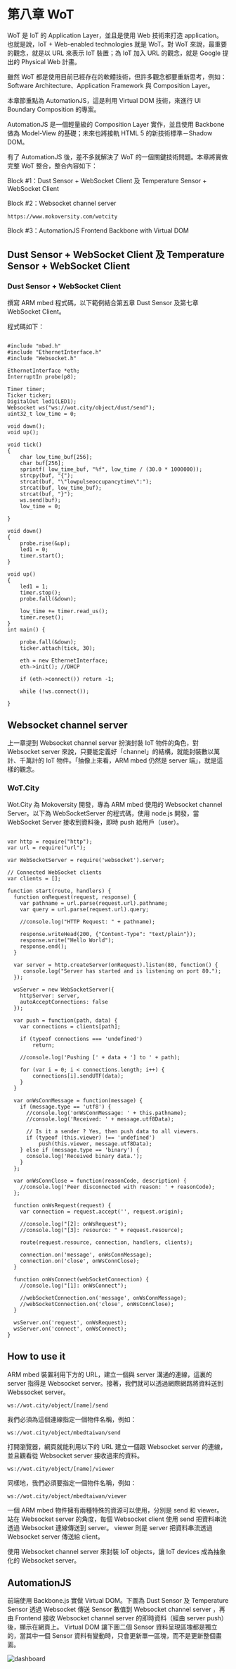 # 第八章 WoT

WoT 是 IoT 的 Application Layer，並且是使用 Web 技術來打造 application。也就是說，IoT + Web-enabled technologies 就是 WoT。對 WoT 來說，最重要的觀念，就是以 URL 來表示 IoT 裝置；為 IoT 加入 URL 的觀念，就是 Google 提出的 Physical Web 計畫。

雖然 WoT 都是使用目前已經存在的軟體技術，但許多觀念都要重新思考，例如：Software Architecture、Application Framework 與 Composition Layer。

本章節重點為 AutomationJS，這是利用 Virtual DOM 技術，來進行 UI Boundary Composition 的專案。

AutomationJS 是一個輕量級的 Composition Layer 實作，並且使用 Backbone 做為 Model-View 的基礎；未來也將接軌 HTML 5 的新技術標準－Shadow DOM。

有了 AutomationJS 後，差不多就解決了 WoT 的一個關鍵技術問題。本章將實做完整 WoT 整合，整合內容如下：

Block #1：Dust Sensor + WebSocket Client 及 Temperature Sensor + WebSocket Client

Block #2：Websocket channel server
```
https://www.mokoversity.com/wotcity
```

Block #3：AutomationJS
Frontend
Backbone with Virtual DOM

## Dust Sensor + WebSocket Client 及 Temperature Sensor + WebSocket Client

### Dust Sensor + WebSocket Client

撰寫 ARM mbed 程式碼，以下範例結合第五章 Dust Sensor 及第七章 WebSocket Client。

程式碼如下：

```

#include "mbed.h"
#include "EthernetInterface.h"
#include "Websocket.h"

EthernetInterface *eth;
InterruptIn probe(p8);

Timer timer;
Ticker ticker;
DigitalOut led1(LED1);
Websocket ws("ws://wot.city/object/dust/send");
uint32_t low_time = 0;

void down();
void up();

void tick()
{
    char low_time_buf[256];
    char buf[256];   
    sprintf( low_time_buf, "%f", low_time / (30.0 * 1000000));
    strcpy(buf, "{"); 
    strcat(buf, "\"lowpulseoccupancytime\":");
    strcat(buf, low_time_buf);
    strcat(buf, "}");
    ws.send(buf);
    low_time = 0;
   
}
 
void down()
{
    probe.rise(&up);
    led1 = 0;
    timer.start();
}

void up()
{
    led1 = 1;
    timer.stop();
    probe.fall(&down);
    
    low_time += timer.read_us();
    timer.reset();
}
int main() {
   
    probe.fall(&down);
    ticker.attach(tick, 30);

    eth = new EthernetInterface;
    eth->init(); //DHCP

    if (eth->connect()) return -1;
        
    while (!ws.connect());
    
}
```
## Websocket channel server

上一章提到 Websocket channel server 扮演封裝 IoT 物件的角色，對 Websocket server 來說，只要能定義好「channel」的結構，就能封裝數以萬計、千萬計的 IoT 物件。「抽像上來看，ARM mbed 仍然是 server 端」，就是這樣的觀念。

### WoT.City

Wot.City 為 Mokoversity 開發，專為 ARM mbed 使用的 Websocket channel Server。以下為 WebSocketServer 的程式碼，使用 node.js 開發，當 WebSocket Server 接收到資料後，即時 push 給用戶（user）。
```

var http = require("http");
var url = require("url");

var WebSocketServer = require('websocket').server;

// Connected WebSocket clients
var clients = [];

function start(route, handlers) {
  function onRequest(request, response) {
    var pathname = url.parse(request.url).pathname;
    var query = url.parse(request.url).query;

    //console.log("HTTP Request: " + pathname);

    response.writeHead(200, {"Content-Type": "text/plain"});
    response.write("Hello World");
    response.end();
  }

  var server = http.createServer(onRequest).listen(80, function() {
     console.log("Server has started and is listening on port 80.");
  });

  wsServer = new WebSocketServer({
    httpServer: server,
    autoAcceptConnections: false
  });

  var push = function(path, data) {
    var connections = clients[path];

    if (typeof connections === 'undefined')
        return;

    //console.log('Pushing [' + data + '] to ' + path);

    for (var i = 0; i < connections.length; i++) {
        connections[i].sendUTF(data);
    }
  }

  var onWsConnMessage = function(message) {
    if (message.type == 'utf8') {
      //console.log('onWsConnMessage: ' + this.pathname);
      //console.log('Received: ' + message.utf8Data);

      // Is it a sender ? Yes, then push data to all viewers.
      if (typeof (this.viewer) !== 'undefined')
          push(this.viewer, message.utf8Data);
    } else if (message.type == 'binary') {
      console.log('Received binary data.');
    }
  };

  var onWsConnClose = function(reasonCode, description) {
    //console.log('Peer disconnected with reason: ' + reasonCode);
  };

  function onWsRequest(request) {
    var connection = request.accept('', request.origin);

    //console.log("[2]: onWsRequest");
    //console.log("[3]: resource: " + request.resource);

    route(request.resource, connection, handlers, clients);

    connection.on('message', onWsConnMessage);
    connection.on('close', onWsConnClose);
  }

  function onWsConnect(webSocketConnection) {
    //console.log("[1]: onWsConnect");

    //webSocketConnection.on('message', onWsConnMessage);
    //webSocketConnection.on('close', onWsConnClose);
  }

  wsServer.on('request', onWsRequest);
  wsServer.on('connect', onWsConnect);
}
```

## How to use it

ARM mbed 裝置利用下方的 URL，建立一個與 server 溝通的連線，這裏的 server 指得是 Websocket server。接著，我們就可以透過網際網路將資料送到 Webssocket server。

```
ws://wot.city/object/[name]/send
```

我們必須為這個連線指定一個物件名稱，例如：

```
ws://wot.city/object/mbedtaiwan/send
```

打開瀏覽器，網頁就能利用以下的 URL 建立一個跟 Websocket server 的連線，並且觀看從 Websocket server 接收過來的資料。

```
ws://wot.city/object/[name]/viewer
```

同樣地，我們必須要指定一個物件名稱，例如：

```
ws://wot.city/object/mbedtaiwan/viewer
```

一個 ARM mbed 物件擁有兩種特殊的資源可以使用，分別是 send 和 viewer。
站在 Websocket server 的角度，每個 Websocket client 使用 send 把資料串流透過 Websocket 連線傳送到 server。
viewer 則是 server 把資料串流透過 Websocket server 傳送給 client。

使用 Websocket channel server 來封裝 IoT objects，讓 IoT devices 成為抽象化的 Websocket server。

## AutomationJS

前端使用 Backbone.js 實做 Virtual DOM。下圖為 Dust Sensor 及 Temperature Sensor 透過 Websocket 傳送 Sensor 數值到  Websocket channel server ，再由 Frontend 接收 Websocket channel server 的即時資料（經由 server push）後，顯示在網頁上。 Virtual DOM 讓下圖二個 Sensor 資料呈現區塊都是獨立的，當其中一個 Sensor 資料有變動時，只會更新單一區塊，而不是更新整個畫面。

![dashboard](http://i.imgur.com/BFturz1.png)
